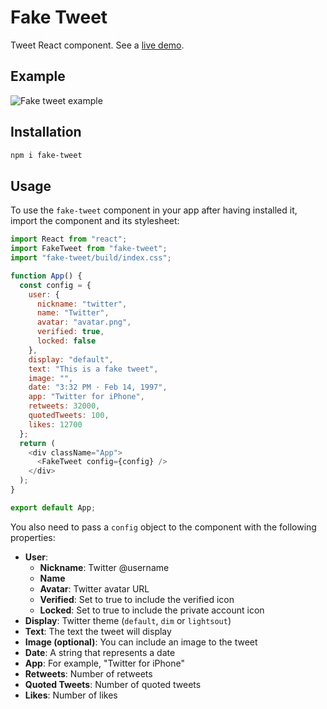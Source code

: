# Fake Tweet

Tweet React component. See a [live demo](https://lluiscamino.github.io/fake-tweet/).

## Example

![Fake tweet example](https://github.com/lluiscamino/fake-tweet/blob/master/example.png?raw=true)

## Installation

```bash
npm i fake-tweet
```

## Usage

To use the `fake-tweet` component in your app after having installed it, import the component and its stylesheet:

```javascript
import React from "react";
import FakeTweet from "fake-tweet";
import "fake-tweet/build/index.css";

function App() {
  const config = {
    user: {
      nickname: "twitter",
      name: "Twitter",
      avatar: "avatar.png",
      verified: true,
      locked: false
    },
    display: "default",
    text: "This is a fake tweet",
    image: "",
    date: "3:32 PM · Feb 14, 1997",
    app: "Twitter for iPhone",
    retweets: 32000,
    quotedTweets: 100,
    likes: 12700
  };
  return (
    <div className="App">
      <FakeTweet config={config} />
    </div>
  );
}

export default App;
```

You also need to pass a `config` object to the component with the following properties:

- **User**:
  - **Nickname**: Twitter @username
  - **Name**
  - **Avatar**: Twitter avatar URL
  - **Verified**: Set to true to include the verified icon
  - **Locked**: Set to true to include the private account icon
- **Display**: Twitter theme (``default``, ``dim`` or ``lightsout``)
- **Text**: The text the tweet will display
- **Image (optional)**: You can include an image to the tweet
- **Date**: A string that represents a date
- **App**: For example, "Twitter for iPhone"
- **Retweets**: Number of retweets
- **Quoted Tweets**: Number of quoted tweets
- **Likes**: Number of likes
